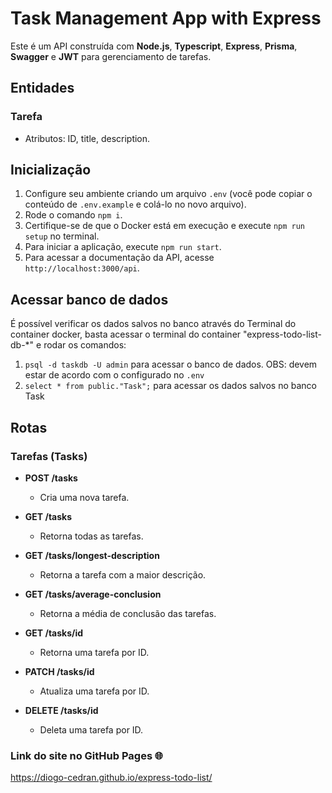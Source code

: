 # Task Management App with Express

Este é um API construída com **Node.js**, **Typescript**, **Express**, **Prisma**, **Swagger** e **JWT** para gerenciamento de tarefas.

## Entidades

### Tarefa

- Atributos: ID, title, description.

## Inicialização

1. Configure seu ambiente criando um arquivo `.env` (você pode copiar o conteúdo de `.env.example` e colá-lo no novo arquivo).
2. Rode o comando `npm i`.
3. Certifique-se de que o Docker está em execução e execute `npm run setup` no terminal.
4. Para iniciar a aplicação, execute `npm run start`.
5. Para acessar a documentação da API, acesse `http://localhost:3000/api`.

## Acessar banco de dados

É possível verificar os dados salvos no banco através do Terminal do container docker, basta acessar o terminal do container "express-todo-list-db-*" e rodar os comandos:

1. `psql -d taskdb -U admin` para acessar o banco de dados. OBS: devem estar de acordo com o configurado no `.env`
2. `select * from public."Task";` para acessar os dados salvos no banco Task

## Rotas

### Tarefas (Tasks)

- **POST /tasks**

  - Cria uma nova tarefa.

- **GET /tasks**

  - Retorna todas as tarefas.

- **GET /tasks/longest-description**

  - Retorna a tarefa com a maior descrição.

- **GET /tasks/average-conclusion**

  - Retorna a média de conclusão das tarefas.

- **GET /tasks/id**

  - Retorna uma tarefa por ID.

- **PATCH /tasks/id**

  - Atualiza uma tarefa por ID.

- **DELETE /tasks/id**
  - Deleta uma tarefa por ID.

### Link do site no GitHub Pages 🌐

https://diogo-cedran.github.io/express-todo-list/
